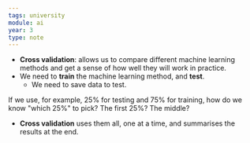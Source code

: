 ```yaml
---
tags: university
module: ai
year: 3
type: note
---
```

- **Cross validation**: allows us to compare different machine learning methods and get a sense of how well they will work in practice.
- We need to **train** the machine learning method, and **test**.
    - We need to save data to test.

If we use, for example, 25% for testing and 75% for training, how do we know "which 25%" to pick? The first 25%? The middle?
- **Cross validation** uses them all, one at a time, and summarises the results at the end.
